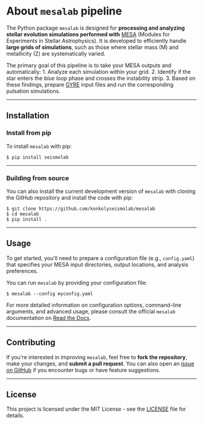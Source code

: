 # About `mesalab` pipeline

The Python package `mesalab` is designed for **processing and analyzing stellar evolution simulations performed with**  [MESA](https://docs.mesastar.org/en/latest/) (Modules for Experiments in Stellar Astrophysics). It is developed to efficiently handle **large grids of simulations**, such as those where stellar mass (M) and metallicity (Z) are systematically varied.

The primary goal of this pipeline is to take your MESA outputs and automatically:
    1.  Analyze each simulation within your grid.
    2.  Identify if the star enters the *blue loop* phase and crosses the instability strip.
    3.  Based on these findings, prepare [GYRE](https://gyre.readthedocs.io/) input files and run the corresponding pulsation simulations.

----

## Installation

### Install from pip

To install `mesalab` with pip:

```console
$ pip install seismolab
```
----

### Building from source

You can also install the current development version of `mesalab` with cloning the GitHub repository and install the code with pip:

```console
$ git clone https://github.com/konkolyseismolab/mesalab
$ cd mesalab
$ pip install .
```

---- 

## Usage

To get started, you'll need to prepare a configuration file (e.g., `config.yaml`) that specifies your MESA input directories, output locations, and analysis preferences.

You can run `mesalab` by providing your configuration file:

```console
$ mesalab --config myconfig.yaml
```

For more detailed information on configuration options, command-line arguments, and advanced usage, please consult the official `mesalab` documentation on [Read the Docs](https://mesalab.readthedocs.io/en/latest/index.html).


----

## Contributing

If you're interested in improving `mesalab`, feel free to **fork the repository**, make your changes, and **submit a pull request**. You can also open an [issue on GitHub](https://github.com/konkolyseismolab/mesalab/issues) if you encounter bugs or have feature suggestions.


----

## License
This project is licensed under the MIT License - see the [LICENSE](LICENSE) file for details.